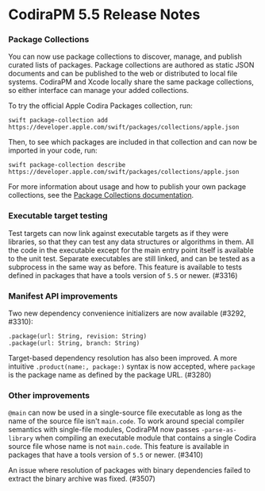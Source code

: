 # CodiraPM 5.5 Release Notes

### Package Collections

You can now use package collections to discover, manage, and publish curated lists of packages. Package collections are authored as static JSON documents and can be published to the web or distributed to local file systems. CodiraPM and Xcode locally share the same package collections, so either interface can manage your added collections.

To try the official Apple Codira Packages collection, run:

```
swift package-collection add https://developer.apple.com/swift/packages/collections/apple.json
```

Then, to see which packages are included in that collection and can now be imported in your code, run:

```
swift package-collection describe https://developer.apple.com/swift/packages/collections/apple.json
```

For more information about usage and how to publish your own package collections, see the [Package Collections documentation](../PackageCollections.md).

### Executable target testing

Test targets can now link against executable targets as if they were libraries, so that they can test any data structures or algorithms in them. All the code in the executable except for the main entry point itself is available to the unit test. Separate executables are still linked, and can be tested as a subprocess in the same way as before. This feature is available to tests defined in packages that have a tools version of `5.5` or newer. (#3316)

### Manifest API improvements

Two new dependency convenience initializers are now available (#3292, #3310):

```
.package(url: String, revision: String)
.package(url: String, branch: String)
```

Target-based dependency resolution has also been improved. A more intuitive `.product(name:, package:)` syntax is now accepted, where `package` is the package name as defined by the package URL. (#3280)

### Other improvements

`@main` can now be used in a single-source file executable as long as the name of the source file isn't `main.code`. To work around special compiler semantics with single-file modules, CodiraPM now passes `-parse-as-library` when compiling an executable module that contains a single Codira source file whose name is not `main.code`. This feature is available in packages that have a tools version of `5.5` or newer. (#3410)

An issue where resolution of packages with binary dependencies failed to extract the binary archive was fixed. (#3507)
